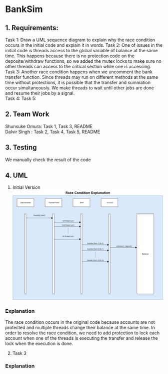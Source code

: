 # BankSim
## 1. Requirements:
Task 1: Draw a UML sequence diagram to explain why the race condition occurs in the initial code and explain it in words.
Task 2: One of issues in the initial code is threads access to the global variable of balance at the same time. This happens because there is no protection code on the deposite/withdraw functions, so we added the mutex locks to make sure no other threads can access to the critical section while one is accessing.  
Task 3: Another race condition happens when we uncomment the bank transfer function. Since threads may run on different methods at the same time without protections, it is possible that the transfer and summation occur simultaneously. We make threads to wait until other jobs are done and resume their jobs by a signal.  
Task 4: 
Task 5: 
## 2. Team Work
Shunsuke Omura: Task 1, Task 3, README  
Dalvir Singh : Task 2, Task 4, Task 5, README
## 3. Testing
We manually check the result of the code  
## 4. UML
1. Initial Version  
![UML](https://github.com/DalvirSingh99/BankSim/blob/Shunsuke_Omura/RaceCondition.png)
### Explanation
The race condition occurs in the original code because accounts are not protected and multiple threads change their balance at the same time. In order to resolve the race condition, we need to add protection to lock each account when one of the threads is executing the transfer and release the lock when the execution is done.  
  
2. Task 3

### Explanation
